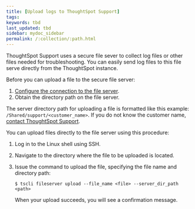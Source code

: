 ```yaml
---
title: [Upload logs to ThoughtSpot Support]
tags:
keywords: tbd
last_updated: tbd
sidebar: mydoc_sidebar
permalink: /:collection/:path.html
---
```

ThoughtSpot Support uses a secure file sever to collect log files or other files needed for troubleshooting. You can easily send log files to this file serve directly from the ThoughtSpot instance.

Before you can upload a file to the secure file server:

1.  [Configure the connection to the file server](../setup/work-with-ts-support.html#).
2.  Obtain the directory path on the file server.

The server directory path for uploading a file is formatted like this example: `/Shared/support/<customer_name>`. If you do not know the customer name, [contact ThoughtSpot Support](../misc/contact.html#).

You can upload files directly to the file server using this procedure:

1. Log in to the Linux shell using SSH.
2. Navigate to the directory where the file to be uploaded is located.
3. Issue the command to upload the file, specifying the file name and directory path:

    ```
    $ tscli fileserver upload --file_name <file> --server_dir_path <path>
    ```

    When your upload succeeds, you will see a confirmation message.
